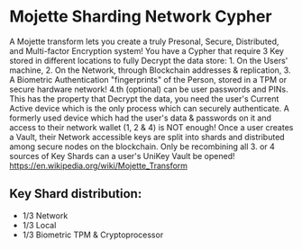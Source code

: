 # Mojette Sharding Network Cypher
A Mojette transform lets you create a truly Presonal, Secure, Distributed, and Multi-factor Encryption system! You have a Cypher that require 3 Key stored in different locations to fully Decrypt the data store: 1. On the Users' machine, 2. On the Network, through Blockchain addresses &amp; replication, 3. A Biometric Authentication "fingerprints" of the Person, stored in a TPM or secure hardware network! 4.th (optional) can be user passwords and PINs. This has the property that Decrypt the data, you need the user's Current Active device which is the only process which can securely authenticate. A formerly used device which had the user's data &amp; passwords on it and access to their network wallet  (1, 2 &amp; 4) is NOT enough!  Once a user creates a Vault, their Network accessible keys are split into shards and distributed among secure nodes on the blockchain. Only be recombining all 3. or 4 sources of Key Shards can a user's UniKey Vault be opened! https://en.wikipedia.org/wiki/Mojette_Transform

## Key Shard distribution:
- 1/3 Network
- 1/3 Local
- 1/3 Biometric TPM & Cryptoprocessor
